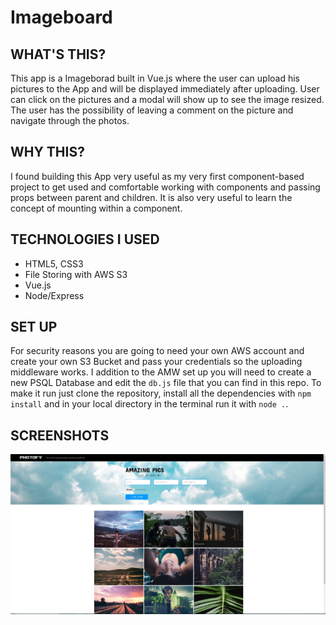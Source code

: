 # Imageboard

## WHAT'S THIS?

This app is a Imageborad built in Vue.js where the user can upload his pictures to the App and will be displayed immediately after uploading. User can click on the pictures and a modal will show up to see the image resized. The user has the possibility of leaving a comment on the picture and navigate through the photos.

## WHY THIS?

I found building this App very useful as my very first component-based project to get used and comfortable working with components and passing props between parent and children. It is also very useful to learn the concept of mounting within a component.

## TECHNOLOGIES I USED

- HTML5, CSS3
- File Storing with AWS S3
- Vue.js
- Node/Express

## SET UP

For security reasons you are going to need your own AWS account and create your own S3 Bucket and pass your credentials so the uploading middleware works.
I addition to the AMW set up you will need to create a new PSQL Database and edit the ```db.js``` file that you can find in this repo.
To make it run just clone the repository, install all the dependencies with ```npm install``` and in your local directory in the terminal run it with ```node .```.

## SCREENSHOTS

![Homepage screenshot](https://github.com/l-legren/imageboard/blob/leret/public/images/screenshot/homepage.jpg)
